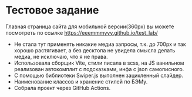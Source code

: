 # Тестовое задание
Главная страница сайта для мобильной версии(360px) вы можете посмотреть по ссылке https://eeemmmyyy.github.io/test_lab/  
* Не стала тут применять никакие медиа запросы, т.к. до 700px и так хорошо растягивает, а без десктопа не увидела смысла делать медиа, не исключаю, что я не права.  
* Использовала сборщик Vite, стили писала в scss, на JS ванильном реализован автокомплит с подсказками, инфа с json самописного.  
* С помощью библиотеки Swiper.js выполнен зацикленный слайдер.
* Наименование классов и хранение стилей по БЭМу.
* Собрала проект через GitHub Actions.
